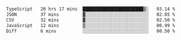 <!--START_SECTION:waka-->

```txt
TypeScript   20 hrs 17 mins  ███████████████████████▒░   93.14 %
JSON         37 mins         ▓░░░░░░░░░░░░░░░░░░░░░░░░   02.85 %
CSV          32 mins         ▓░░░░░░░░░░░░░░░░░░░░░░░░   02.50 %
JavaScript   12 mins         ▒░░░░░░░░░░░░░░░░░░░░░░░░   00.99 %
Diff         6 mins          ░░░░░░░░░░░░░░░░░░░░░░░░░   00.50 %
```

<!--END_SECTION:waka-->